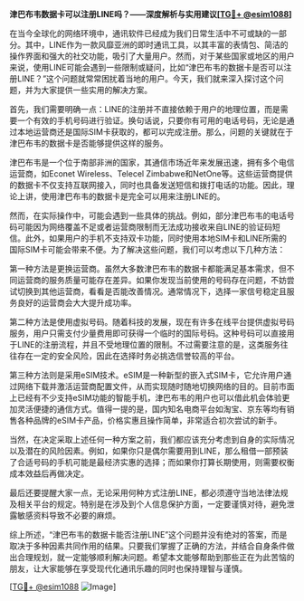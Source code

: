 **津巴布韦数据卡可以注册LINE吗？——深度解析与实用建议[[TG💪+ @esim1088](https://t.me/s/esim1088)]**

在当今全球化的网络环境中，通讯软件已经成为我们日常生活中不可或缺的一部分。其中，LINE作为一款风靡亚洲的即时通讯工具，以其丰富的表情包、简洁的操作界面和强大的社交功能，吸引了大量用户。然而，对于某些国家或地区的用户来说，使用LINE可能会遇到一些限制或疑问，比如“津巴布韦的数据卡是否可以注册LINE？”这个问题就常常困扰着当地的用户。今天，我们就来深入探讨这个问题，并为大家提供一些实用的解决方案。

首先，我们需要明确一点：LINE的注册并不直接依赖于用户的地理位置，而是需要一个有效的手机号码进行验证。换句话说，只要你有可用的电话号码，无论是通过本地运营商还是国际SIM卡获取的，都可以完成注册。那么，问题的关键就在于津巴布韦的数据卡是否能够提供这样的服务。

津巴布韦是一个位于南部非洲的国家，其通信市场近年来发展迅速，拥有多个电信运营商，如Econet Wireless、Telecel Zimbabwe和NetOne等。这些运营商提供的数据卡不仅支持互联网接入，同时也具备发送短信和拨打电话的功能。因此，理论上讲，使用津巴布韦的数据卡是完全可以用来注册LINE的。

然而，在实际操作中，可能会遇到一些具体的挑战。例如，部分津巴布韦的电话号码可能因为网络覆盖不足或者运营商限制而无法成功接收来自LINE的验证码短信。此外，如果用户的手机不支持双卡功能，同时使用本地SIM卡和LINE所需的国际SIM卡可能会带来不便。为了解决这些问题，我们可以考虑以下几种方法：

第一种方法是更换运营商。虽然大多数津巴布韦的数据卡都能满足基本需求，但不同运营商的服务质量可能存在差异。如果你发现当前使用的号码存在问题，不妨尝试切换到其他运营商，看看是否能改善情况。通常情况下，选择一家信号稳定且服务良好的运营商会大大提升成功率。

第二种方法是使用虚拟号码。随着科技的发展，现在有许多在线平台提供虚拟号码服务，用户只需支付少量费用即可获得一个临时的国际号码。这种号码可以直接用于LINE的注册流程，并且不受地理位置的限制。不过需要注意的是，这类服务往往存在一定的安全风险，因此在选择时务必挑选信誉较高的平台。

第三种方法则是采用eSIM技术。eSIM是一种新型的嵌入式SIM卡，它允许用户通过网络下载并激活运营商配置文件，从而实现随时随地切换网络的目的。目前市面上已经有不少支持eSIM功能的智能手机，津巴布韦的用户也可以借此机会体验更加灵活便捷的通信方式。值得一提的是，国内知名电商平台如淘宝、京东等均有销售各种品牌的eSIM卡产品，价格实惠且操作简单，非常适合初次尝试的新手。

当然，在决定采取上述任何一种方案之前，我们都应该充分考虑到自身的实际情况以及潜在的风险因素。例如，如果你只是偶尔需要用到LINE，那么租借一部预装了合适号码的手机可能是最经济实惠的选择；而如果你打算长期使用，则需要权衡成本效益后再做决定。

最后还要提醒大家一点，无论采用何种方式注册LINE，都必须遵守当地法律法规及相关平台的规定。特别是在涉及到个人信息保护方面，一定要谨慎对待，避免泄露敏感资料导致不必要的麻烦。

综上所述，“津巴布韦的数据卡能否注册LINE”这个问题并没有绝对的答案，而是取决于多种因素共同作用的结果。只要我们掌握了正确的方法，并结合自身条件做出合理规划，就一定能够顺利解决问题。希望本文能够帮助到那些正在为此苦恼的朋友，让大家能够在享受现代化通讯乐趣的同时也保持理智与谨慎。

[[TG💪+ @esim1088](https://t.me/s/esim1088) ![Image](https://i.postimg.cc/4NQfJmqS/Snipaste-2025-05-13-00-14-12.png)]
